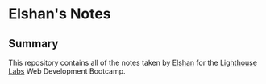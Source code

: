 # Elshan's Notes
## Summary 

This repository contains all of the notes taken by [Elshan](https://github.com/eliomags) for the [Lighthouse Labs](https://www.lighthouselabs.ca/) Web Development Bootcamp.